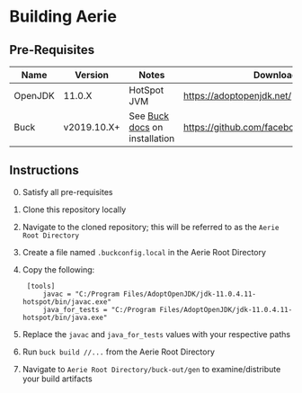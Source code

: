 # Building Aerie

## Pre-Requisites 
| Name    | Version     | Notes                         | Download                                  |
|---------|-------------|-------------------------------|-------------------------------------------|
| OpenJDK | 11.0.X      | HotSpot JVM                   | https://adoptopenjdk.net/                 |
| Buck    | v2019.10.X+ | See [Buck docs](https://buck.build/setup/getting_started.html) on installation | https://github.com/facebook/buck/releases |

## Instructions
0. Satisfy all pre-requisites 
1. Clone this repository locally 
2. Navigate to the cloned repository; this will be referred to as the `Aerie Root Directory` 
3. Create a file named `.buckconfig.local` in the Aerie Root Directory 
4. Copy the following:  
  
        [tools]  
            javac = "C:/Program Files/AdoptOpenJDK/jdk-11.0.4.11-hotspot/bin/javac.exe"  
            java_for_tests = "C:/Program Files/AdoptOpenJDK/jdk-11.0.4.11-hotspot/bin/java.exe"   

5. Replace the `javac` and `java_for_tests` values with your respective paths 
6. Run `buck build //...` from the Aerie Root Directory
7. Navigate to `Aerie Root Directory/buck-out/gen` to examine/distribute your build artifacts

